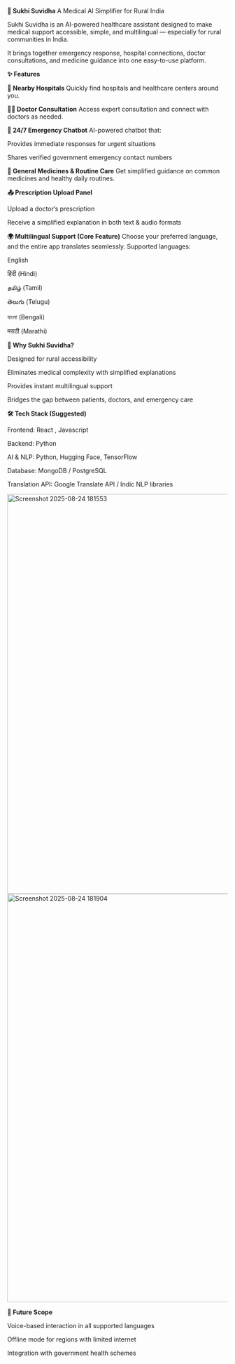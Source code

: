 **🌿 Sukhi Suvidha**
A Medical AI Simplifier for Rural India

Sukhi Suvidha is an AI-powered healthcare assistant designed to make medical support accessible, simple, and multilingual — especially for rural communities in India.

It brings together emergency response, hospital connections, doctor consultations, and medicine guidance into one easy-to-use platform.

**✨ Features**

**🏥 Nearby Hospitals**
Quickly find hospitals and healthcare centers around you.

**👨‍⚕️ Doctor Consultation**
Access expert consultation and connect with doctors as needed.

**🤖 24/7 Emergency Chatbot**
AI-powered chatbot that:

Provides immediate responses for urgent situations

Shares verified government emergency contact numbers

**💊 General Medicines & Routine Care**
Get simplified guidance on common medicines and healthy daily routines.

**📤 Prescription Upload Panel**

Upload a doctor’s prescription

Receive a simplified explanation in both text & audio formats

**🌍 Multilingual Support (Core Feature)**
Choose your preferred language, and the entire app translates seamlessly.
Supported languages:

English

हिंदी (Hindi)

தமிழ் (Tamil)

తెలుగు (Telugu)

বাংলা (Bengali)

मराठी (Marathi)

**🚀 Why Sukhi Suvidha?**

Designed for rural accessibility

Eliminates medical complexity with simplified explanations

Provides instant multilingual support

Bridges the gap between patients, doctors, and emergency care

**🛠️ Tech Stack (Suggested)**

Frontend: React , Javascript

Backend: Python

AI & NLP: Python, Hugging Face, TensorFlow

Database: MongoDB / PostgreSQL

Translation API: Google Translate API / Indic NLP libraries

<img width="1891" height="911" alt="Screenshot 2025-08-24 181553" src="https://github.com/user-attachments/assets/cea57c24-24dd-4d40-8516-c3070f65fc8f" />
<img width="1893" height="931" alt="Screenshot 2025-08-24 181904" src="https://github.com/user-attachments/assets/8e4c6c0a-8c0c-41a5-b2b8-9a60e1deb527" />

**📌 Future Scope**

Voice-based interaction in all supported languages

Offline mode for regions with limited internet

Integration with government health schemes

